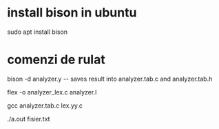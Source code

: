# install bison in ubuntu

sudo apt install bison

# comenzi de rulat

bison -d analyzer.y -- saves result into analyzer.tab.c and analyzer.tab.h</br>

flex -o analyzer_lex.c analyzer.l </br>

gcc analyzer.tab.c lex.yy.c </br>

./a.out fisier.txt </br>
